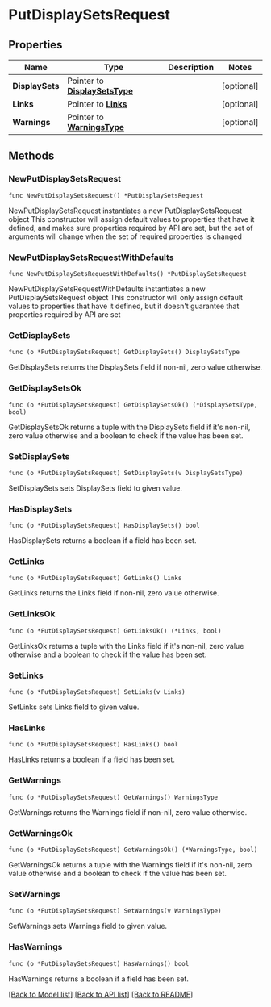 # PutDisplaySetsRequest

## Properties

Name | Type | Description | Notes
------------ | ------------- | ------------- | -------------
**DisplaySets** | Pointer to [**DisplaySetsType**](DisplaySetsType.md) |  | [optional] 
**Links** | Pointer to [**Links**](Links.md) |  | [optional] 
**Warnings** | Pointer to [**WarningsType**](WarningsType.md) |  | [optional] 

## Methods

### NewPutDisplaySetsRequest

`func NewPutDisplaySetsRequest() *PutDisplaySetsRequest`

NewPutDisplaySetsRequest instantiates a new PutDisplaySetsRequest object
This constructor will assign default values to properties that have it defined,
and makes sure properties required by API are set, but the set of arguments
will change when the set of required properties is changed

### NewPutDisplaySetsRequestWithDefaults

`func NewPutDisplaySetsRequestWithDefaults() *PutDisplaySetsRequest`

NewPutDisplaySetsRequestWithDefaults instantiates a new PutDisplaySetsRequest object
This constructor will only assign default values to properties that have it defined,
but it doesn't guarantee that properties required by API are set

### GetDisplaySets

`func (o *PutDisplaySetsRequest) GetDisplaySets() DisplaySetsType`

GetDisplaySets returns the DisplaySets field if non-nil, zero value otherwise.

### GetDisplaySetsOk

`func (o *PutDisplaySetsRequest) GetDisplaySetsOk() (*DisplaySetsType, bool)`

GetDisplaySetsOk returns a tuple with the DisplaySets field if it's non-nil, zero value otherwise
and a boolean to check if the value has been set.

### SetDisplaySets

`func (o *PutDisplaySetsRequest) SetDisplaySets(v DisplaySetsType)`

SetDisplaySets sets DisplaySets field to given value.

### HasDisplaySets

`func (o *PutDisplaySetsRequest) HasDisplaySets() bool`

HasDisplaySets returns a boolean if a field has been set.

### GetLinks

`func (o *PutDisplaySetsRequest) GetLinks() Links`

GetLinks returns the Links field if non-nil, zero value otherwise.

### GetLinksOk

`func (o *PutDisplaySetsRequest) GetLinksOk() (*Links, bool)`

GetLinksOk returns a tuple with the Links field if it's non-nil, zero value otherwise
and a boolean to check if the value has been set.

### SetLinks

`func (o *PutDisplaySetsRequest) SetLinks(v Links)`

SetLinks sets Links field to given value.

### HasLinks

`func (o *PutDisplaySetsRequest) HasLinks() bool`

HasLinks returns a boolean if a field has been set.

### GetWarnings

`func (o *PutDisplaySetsRequest) GetWarnings() WarningsType`

GetWarnings returns the Warnings field if non-nil, zero value otherwise.

### GetWarningsOk

`func (o *PutDisplaySetsRequest) GetWarningsOk() (*WarningsType, bool)`

GetWarningsOk returns a tuple with the Warnings field if it's non-nil, zero value otherwise
and a boolean to check if the value has been set.

### SetWarnings

`func (o *PutDisplaySetsRequest) SetWarnings(v WarningsType)`

SetWarnings sets Warnings field to given value.

### HasWarnings

`func (o *PutDisplaySetsRequest) HasWarnings() bool`

HasWarnings returns a boolean if a field has been set.


[[Back to Model list]](../README.md#documentation-for-models) [[Back to API list]](../README.md#documentation-for-api-endpoints) [[Back to README]](../README.md)


